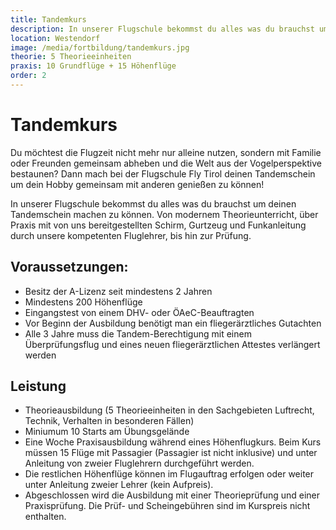 ```yaml
---
title: Tandemkurs
description: In unserer Flugschule bekommst du alles was du brauchst um deinen Tandemkurs machen zu können. Von modernem Theorieunterricht, über Praxis mit von uns bereitgestellten Schirm, Gurtzeug und Funkanleitung durch unsere kompetenten Fluglehrer, bis hin zur Prüfung. 
location: Westendorf
image: /media/fortbildung/tandemkurs.jpg
theorie: 5 Theorieeinheiten
praxis: 10 Grundflüge + 15 Höhenflüge
order: 2
---
```


# Tandemkurs

Du möchtest die Flugzeit nicht mehr nur alleine nutzen, sondern mit Familie oder Freunden gemeinsam abheben und die Welt aus der Vogelperspektive bestaunen? Dann mach bei der Flugschule Fly Tirol deinen Tandemschein um dein Hobby gemeinsam mit anderen genießen zu können! 

In unserer Flugschule bekommst du alles was du brauchst um deinen Tandemschein machen zu können. Von modernem Theorieunterricht, über Praxis mit von uns bereitgestellten Schirm, Gurtzeug und Funkanleitung durch unsere kompetenten Fluglehrer, bis hin zur Prüfung. 

## Voraussetzungen:

* Besitz der A-Lizenz seit mindestens 2 Jahren
* Mindestens 200 Höhenflüge
* Eingangstest von einem DHV- oder ÖAeC-Beauftragten
* Vor Beginn der Ausbildung benötigt man ein fliegerärztliches Gutachten
* Alle 3 Jahre muss die Tandem-Berechtigung mit einem Überprüfungsflug und eines neuen fliegerärztlichen Attestes verlängert werden

## Leistung

* Theorieausbildung (5 Theorieeinheiten in den Sachgebieten Luftrecht, Technik, Verhalten in besonderen Fällen) 
* Miniumum 10 Starts am Übungsgelände
* Eine Woche Praxisausbildung während eines Höhenflugkurs. Beim Kurs müssen 15 Flüge mit Passagier (Passagier ist nicht inklusive) und unter Anleitung von zweier Fluglehrern durchgeführt werden.
* Die restlichen Höhenflüge können im Flugauftrag erfolgen oder weiter unter Anleitung zweier Lehrer (kein Aufpreis).
* Abgeschlossen wird die Ausbildung mit einer Theorieprüfung und einer Praxisprüfung. Die Prüf- und Scheingebühren sind im Kurspreis nicht enthalten.
